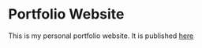 # Portfolio Website
This is my personal portfolio website.
It is published [here](http://sabin-maharjan.com.np)
